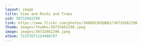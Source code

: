 ```yaml
---
layout: image
title: View and Rocks and Trees
uid: 30732662298
link: https://www.flickr.com/photos/160685305@N03/30732662298
thumb: images/thumbs/30732662298.jpeg
image: images/30732662298.jpeg
album: 72157671124488797
---
```


